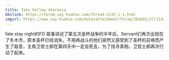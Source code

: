 ```yaml
---
title: fate hollow ataraxia
bbslink: https://forum.say-huahuo.com/thread-2135-1-1.html
imgurl: https://www.say-huahuo.com/data/attachment/forum/201601/27/114259eqxk16xcqh46uucc.jpg
---
```


fate stay night的FD
故事讲述了第五次圣杯战争的半年后，Servant们再次出现在了冬木市，原本圣杯已经消失，不用再战斗的他们突然又感受到了圣杯的召唤而产生了敌意，主角卫宫士郎在第四天中一定会死去，为了找寻真相，卫宫士郎再次行动了起来。<!--more-->
